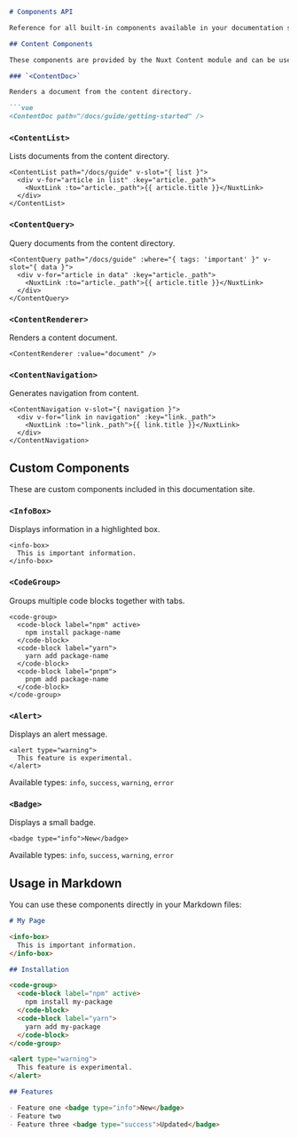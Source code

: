 ```md
# Components API

Reference for all built-in components available in your documentation site.

## Content Components

These components are provided by the Nuxt Content module and can be used in your Markdown files.

### `<ContentDoc>`

Renders a document from the content directory.

```vue
<ContentDoc path="/docs/guide/getting-started" />
```

### `<ContentList>`

Lists documents from the content directory.

```vue
<ContentList path="/docs/guide" v-slot="{ list }">
  <div v-for="article in list" :key="article._path">
    <NuxtLink :to="article._path">{{ article.title }}</NuxtLink>
  </div>
</ContentList>
```

### `<ContentQuery>`

Query documents from the content directory.

```vue
<ContentQuery path="/docs/guide" :where="{ tags: 'important' }" v-slot="{ data }">
  <div v-for="article in data" :key="article._path">
    <NuxtLink :to="article._path">{{ article.title }}</NuxtLink>
  </div>
</ContentQuery>
```

### `<ContentRenderer>`

Renders a content document.

```vue
<ContentRenderer :value="document" />
```

### `<ContentNavigation>`

Generates navigation from content.

```vue
<ContentNavigation v-slot="{ navigation }">
  <div v-for="link in navigation" :key="link._path">
    <NuxtLink :to="link._path">{{ link.title }}</NuxtLink>
  </div>
</ContentNavigation>
```

## Custom Components

These are custom components included in this documentation site.

### `<InfoBox>`

Displays information in a highlighted box.

```vue
<info-box>
  This is important information.
</info-box>
```

### `<CodeGroup>`

Groups multiple code blocks together with tabs.

```vue
<code-group>
  <code-block label="npm" active>
    npm install package-name
  </code-block>
  <code-block label="yarn">
    yarn add package-name
  </code-block>
  <code-block label="pnpm">
    pnpm add package-name
  </code-block>
</code-group>
```

### `<Alert>`

Displays an alert message.

```vue
<alert type="warning">
  This feature is experimental.
</alert>
```

Available types: `info`, `success`, `warning`, `error`

### `<Badge>`

Displays a small badge.

```vue
<badge type="info">New</badge>
```

Available types: `info`, `success`, `warning`, `error`

## Usage in Markdown

You can use these components directly in your Markdown files:

```md
# My Page

<info-box>
  This is important information.
</info-box>

## Installation

<code-group>
  <code-block label="npm" active>
    npm install my-package
  </code-block>
  <code-block label="yarn">
    yarn add my-package
  </code-block>
</code-group>

<alert type="warning">
  This feature is experimental.
</alert>

## Features

- Feature one <badge type="info">New</badge>
- Feature two
- Feature three <badge type="success">Updated</badge>
```
```